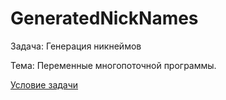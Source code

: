 # GeneratedNickNames

Задача: Генерация никнеймов

Тема: Переменные многопоточной программы.

[Условие задачи](https://github.com/netology-code/jd-homeworks/blob/video/volatile/task1/README.md)
